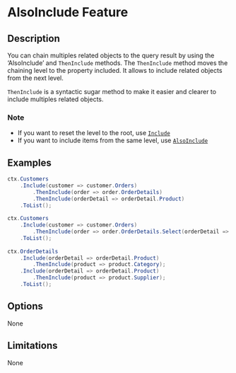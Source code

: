 
# AlsoInclude Feature

## Description
You can chain multiples related objects to the query result by using the ‘AlsoInclude’ and `ThenInclude` methods. The `ThenInclude` method moves the chaining level to the property included. It allows to include related objects from the next level.

`ThenInclude` is a syntactic sugar method to make it easier and clearer to include multiples related objects.

### Note
- If you want to reset the level to the root, use [`Include`](https://github.com/zzzprojects/EntityFramework-Classic/blob/master/docs/pages/features/include.md)
- If you want to include items from the same level, use [`AlsoInclude`](https://github.com/zzzprojects/EntityFramework-Classic/blob/master/docs/pages/features/also-include.md)

## Examples
```csharp
ctx.Customers
	.Include(customer => customer.Orders)
		.ThenInclude(order => order.OrderDetails)
		.ThenInclude(orderDetail => orderDetail.Product)
	.ToList();
	
ctx.Customers
	.Include(customer => customer.Orders)
		.ThenInclude(order => order.OrderDetails.Select(orderDetail => orderDetail.Product);
	.ToList();
	
ctx.OrderDetails
	.Include(orderDetail => orderDetail.Product)
		.ThenInclude(product => product.Category);
	.Include(orderDetail => orderDetail.Product)
		.ThenInclude(product => product.Supplier);
	.ToList();
```

## Options
None

## Limitations
None
